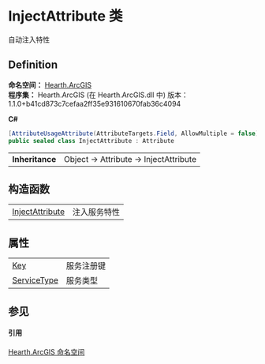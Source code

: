 # InjectAttribute 类


自动注入特性



## Definition
**命名空间：** <a href="N_Hearth_ArcGIS">Hearth.ArcGIS</a>  
**程序集：** Hearth.ArcGIS (在 Hearth.ArcGIS.dll 中) 版本：1.1.0+b41cd873c7cefaa2ff35e931610670fab36c4094

**C#**
``` C#
[AttributeUsageAttribute(AttributeTargets.Field, AllowMultiple = false)]
public sealed class InjectAttribute : Attribute
```

<table><tr><td><strong>Inheritance</strong></td><td>Object  →  Attribute  →  InjectAttribute</td></tr>
</table>



## 构造函数
<table>
<tr>
<td><a href="M_Hearth_ArcGIS_InjectAttribute__ctor">InjectAttribute</a></td>
<td>注入服务特性</td></tr>
</table>

## 属性
<table>
<tr>
<td><a href="P_Hearth_ArcGIS_InjectAttribute_Key">Key</a></td>
<td>服务注册键</td></tr>
<tr>
<td><a href="P_Hearth_ArcGIS_InjectAttribute_ServiceType">ServiceType</a></td>
<td>服务类型</td></tr>
</table>

## 参见


#### 引用
<a href="N_Hearth_ArcGIS">Hearth.ArcGIS 命名空间</a>  
